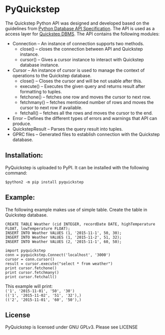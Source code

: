 # PyQuickstep  
The Quickstep Python API was designed and developed based on the guidelines from [Python Database API Specification](https://www.python.org/dev/peps/pep-0249/). The API is used as a access layer for [Quickstep DBMS](https://github.com/apache/incubator-quickstep). The API contains the following modules:

* Connection – An instance of connection supports two methods.
    *	close() – closes the connection between API and Quickstep instance.
    *	cursor() – Gives a cursor instance to interact with Quickstep database instance.
* Cursor – An instance of cursor is used to manage the context of operations to the Quickstep database.
    *	close() – Closes the cursor and will be not usable after this.
    *	execute() – Executes the given query and returns result after formatting to tuples.
    *	fetchone() – fetches one row and moves the cursor to next row.
    *   fetchmany() – fetches mentioned number of rows and moves the cursor to next    row if available.
    *	fetchall() – fetches all the rows and moves the cursor to the end.
* Error – Defines the different types of errors and warnings that API can produce.
* QuickstepResult – Parses the query result into tuples.
* GPRC files – Generated files to establish connection with the Quickstep database.

## Installation:  

PyQuickstep is uploaded to PyPI.
It can be installed with the following command:

`$python2 -m pip install pyquickstep`


## Example:  

The following example makes use of simple table. Create the table in Quickstep database.

`CREATE TABLE Weather (cid INTEGER, recordDate DATE, highTemperature FLOAT, lowTemperature FLOAT);`  
`INSERT INTO Weather VALUES (1, '2015-11-1', 50, 30);`    
`INSERT INTO Weather VALUES (1, '2015-11-2', 51, 32);`    
`INSERT INTO Weather VALUES (2, '2015-11-1', 60, 50);`

`import pyquickstep`  
`conn = pyquickstep.Connect('localhost', '3000')`  
`cursor = conn.cursor()`  
`result = cursor.execute("select * from weather")`  
`print cursor.fetchone()`  
`print cursor.fetchmany()`  
`print cursor.fetchall()`

This example will print:  
`('1', '2015-11-01', '50', '30')`  
`(('1', '2015-11-02', '51', '32'),)`  
`(('2', '2015-11-01', '60', '50'),)`  

## License  

PyQuickstep is licensed under GNU GPLv3. Please see LICENSE
